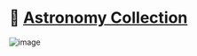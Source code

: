  # 🌌 [Astronomy Collection](https://astronomycollection.vercel.app)

![image](https://user-images.githubusercontent.com/104214681/196220243-dcae515b-662f-476c-921f-6fdd38a36271.png)

